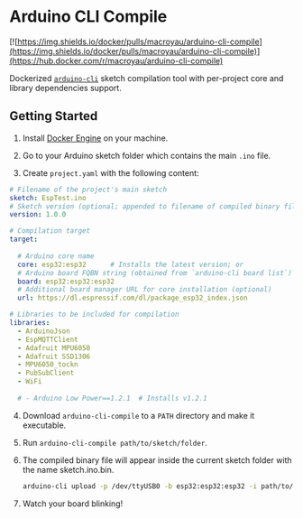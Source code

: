 # Arduino CLI Compile

[![https://img.shields.io/docker/pulls/macroyau/arduino-cli-compile](https://img.shields.io/docker/pulls/macroyau/arduino-cli-compile)](https://hub.docker.com/r/macroyau/arduino-cli-compile)

Dockerized [`arduino-cli`](https://github.com/arduino/arduino-cli) sketch 
compilation tool with per-project core and library dependencies support.


## Getting Started

1.  Install [Docker Engine](https://docs.docker.com/install/) on your machine.

2.  Go to your Arduino sketch folder which contains the main `.ino` file.

3.  Create `project.yaml` with the following content:
```yaml
# Filename of the project's main sketch
sketch: EspTest.ino
# Sketch version (optional; appended to filename of compiled binary file)
version: 1.0.0

# Compilation target
target:
  
  # Arduino core name
  core: esp32:esp32      # Installs the latest version; or
  # Arduino board FQBN string (obtained from `arduino-cli board list`)
  board: esp32:esp32:esp32
  # Additional board manager URL for core installation (optional)
  url: https://dl.espressif.com/dl/package_esp32_index.json

# Libraries to be included for compilation
libraries:
  - ArduinoJson
  - EspMQTTClient
  - Adafruit MPU6050
  - Adafruit SSD1306
  - MPU6050_tockn
  - PubSubClient
  - WiFi
  
  # - Arduino Low Power==1.2.1  # Installs v1.2.1
```

4.  Download `arduino-cli-compile` to a `PATH` directory and make it executable.

5.  Run `arduino-cli-compile path/to/sketch/folder`.

6.  The compiled binary file will appear inside the current sketch folder with the name sketch.ino.bin.



    ```bash
    arduino-cli upload -p /dev/ttyUSB0 -b esp32:esp32:esp32 -i path/to/bin/file
    ```

7.  Watch your board blinking!
